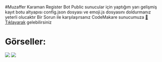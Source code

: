 #Muzaffer Karaman Register Bot
Public sunucular için yaptığım yarı gelişmiş kayıt botu altyapısı config.json dosyası ve emoji.js dosyasını doldurmanız yeterli olucaktır
Bir Sorun ile karşılaşırsanız CodeMakare sunucumuza [🏡 Tıklayarak](https://discord.gg/zZXZWaptFX) gelebilirsiniz

# Görseller:
<img src="https://cdn.discordapp.com/attachments/826381791429394462/938804122340184064/unknown.png">
<img src="https://cdn.discordapp.com/attachments/826381791429394462/938804456416485376/unknown.png">
